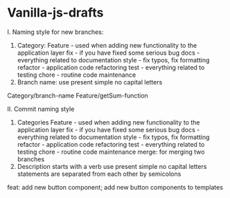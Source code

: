 # Vanilla-js-drafts

I. Naming style for new branches:
1. Category:
Feature - used when adding new functionality to the application layer
fix - if you have fixed some serious bug
docs - everything related to documentation
style - fix typos, fix formatting
refactor - application code refactoring
test - everything related to testing
chore - routine code maintenance
2. Branch name:
use present simple
no capital letters
<!-- 3. description specifying the purpose of creating the branch (optional)
example branch names -->
Category/branch-name
Feature/getSum-function
<!-- Category/branch-name/clarification or description
Feature/getSum-function/for sum two numbers -->

II. Commit naming style
1. Categories
Feature - used when adding new functionality to the application layer
fix - if you have fixed some serious bug
docs - everything related to documentation
style - fix typos, fix formatting
refactor - application code refactoring
test - everything related to testing
chore - routine code maintenance
merge: for merging two branches
2. Description
starts with a verb
use present simple
no capital letters
statements are separated from each other by semicolons
<!-- Category/description; more description -->
feat: add new button component; add new button components to templates
